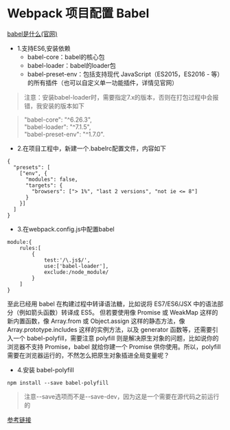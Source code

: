 # Webpack 项目配置 Babel 

 [babel是什么(官网)][babel_website_link]
 
 [babel_website_link]:https://babel.docschina.org/docs/en/ "可选的标题在这里"
 
* 1.支持ES6,安装依赖
	- babel-core：babel的核心包
	- babel-loader：babel的loader包
	- babel-preset-env：包括支持现代 JavaScript（ES2015，ES2016 - 等）的所有插件（也可以自定义单一功能插件，详情见官网）

>注意：安装babel-loader时，需要指定7.x的版本，否则在打包过程中会报错，我安装的版本如下

>"babel-core": "^6.26.3",  
"babel-loader": "^7.1.5",  
"babel-preset-env": "^1.7.0". 

* 2.在项目工程中，新建一个.babelrc配置文件，内容如下

```
{
  "presets": [
    ["env", {
      "modules": false,
      "targets": {
        "browsers": ["> 1%", "last 2 versions", "not ie <= 8"]
      }
    }]
  ]
}
```

* 3.在webpack.config.js中配置babel

```
module:{
    rules:[
        {
            test:'/\.js$/',
            use:['babel-loader'],
            exclude:/node_module/
        }
    ]
}
```

至此已经用 babel 在构建过程中转译语法糖，比如说将 ES7/ES6/JSX 中的语法部分（例如箭头函数）转译成 ES5。
但若要使用像 Promise 或 WeakMap 这样的新内置函数，像 Array.from 或 Object.assign 这样的静态方法，像Array.prototype.includes 这样的实例方法，以及 generator 函数等，还需要引入一个 babel-polyfill，需要注意 polyfill 则是解决原生对象的问题，比如说你的浏览器不支持 Promise，babel 就给你建一个 Promise 供你使用。所以，polyfill需要在浏览器运行的，不然怎么把原生对象插进全局变量呢？

* 4.安装 babel-polyfill

`npm install --save babel-polyfill`

>注意--save选项而不是--save-dev，因为这是一个需要在源代码之前运行的

[参考链接](https://juejin.im/post/5ca45489f265da30a11b1de7)